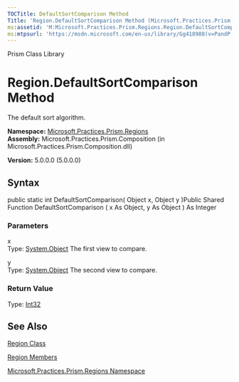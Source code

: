 ```yaml
---
TOCTitle: DefaultSortComparison Method
Title: 'Region.DefaultSortComparison Method (Microsoft.Practices.Prism.Regions)'
ms:assetid: 'M:Microsoft.Practices.Prism.Regions.Region.DefaultSortComparison(System.Object,System.Object)'
ms:mtpsurl: 'https://msdn.microsoft.com/en-us/library/Gg418988(v=PandP.50)'
---
```


Prism Class Library

Region.DefaultSortComparison Method
=======================================

The default sort algorithm.

**Namespace:** [Microsoft.Practices.Prism.Regions](https://msdn.microsoft.com/n:microsoft.practices.prism.regions)
**Assembly:** Microsoft.Practices.Prism.Composition (in Microsoft.Practices.Prism.Composition.dll)

**Version:** 5.0.0.0 (5.0.0.0)

## Syntax


public static int DefaultSortComparison( Object x, Object y )Public Shared Function DefaultSortComparison ( x As Object, y As Object ) As Integer

### Parameters

x  
Type: [System.Object](http://msdn.microsoft.com/en-us/library/e5kfa45b)
The first view to compare.

y  
Type: [System.Object](http://msdn.microsoft.com/en-us/library/e5kfa45b)
The second view to compare.

### Return Value

Type: [Int32](http://msdn.microsoft.com/en-us/library/td2s409d)

See Also
--------


[Region Class](https://msdn.microsoft.com/t:microsoft.practices.prism.regions.region)

[Region Members](https://msdn.microsoft.com/allmembers.t:microsoft.practices.prism.regions.region)

[Microsoft.Practices.Prism.Regions Namespace](https://msdn.microsoft.com/n:microsoft.practices.prism.regions)

